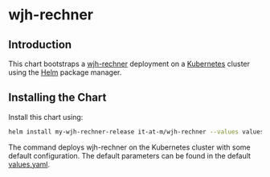 # wjh-rechner

## Introduction

This chart bootstraps a [wjh-rechner](https://github.com/it-at-m/wjh-rechner) deployment on a [Kubernetes](http://kubernetes.io) cluster using the [Helm](https://helm.sh) package manager.

## Installing the Chart

Install this chart using:

```bash
helm install my-wjh-rechner-release it-at-m/wjh-rechner --values values.yaml
```

The command deploys wjh-rechner on the Kubernetes cluster with some default configuration. The default parameters can be found in the default [values.yaml](https://github.com/it-at-m/helm-charts/blob/main/charts/wjh-rechner/values.yaml).

